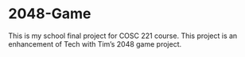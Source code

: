# 2048-Game
This is my school final project for COSC 221 course. This project is an enhancement of Tech with Tim’s 2048 game project.
